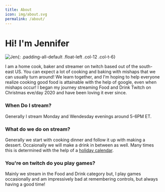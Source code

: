 ```yaml
---
title: About
icon: img/about.svg
permalink: /about/
---
```

# Hi! I'm Jennifer

![Jen]({{site.baseurl}}/img/20220128-JenBig.jpg){: .padding-all-default .float-left .col-12 .col-t-6}

I am a home cook, baker and streamer on twitch based out of the south-east US. You can expect a lot of cooking and baking with mishaps that we can usually turn around! We learn together, and I'm hoping to help everyone realize cooking good food is attainable with the help of google, even when mishaps occur! I began my journey streaming Food and Drink Twitch on Christmas eve/day 2020 and have been loving it ever since.   

### When Do I stream?  

Generally I stream Monday and Wendesday evenings around 5-6PM ET. 

### What do we do on stream?

Generally we start with cooking dinner and follow it up with making a dessert.  Occaionally we will make a drink in between as well. Many times this is determined with the help of a [holiday calendar](https://www.checkiday.com/).

### You're on twitch do you play games?

Mainly we stream in the Food and Drink category but, I play games occasionally and am impressively bad at remembering controls, but always having a good time!
